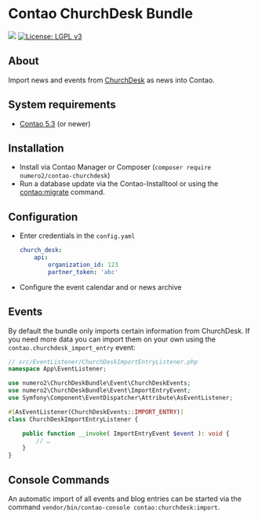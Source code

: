 Contao ChurchDesk Bundle
=======================

[![](https://img.shields.io/packagist/v/numero2/contao-churchdesk.svg?style=flat-square)](https://packagist.org/packages/numero2/contao-churchdesk) [![License: LGPL v3](https://img.shields.io/badge/License-LGPL%20v3-blue.svg?style=flat-square)](http://www.gnu.org/licenses/lgpl-3.0)

About
--

Import news and events from [ChurchDesk](https://www.churchdesk.com/) as news into Contao.

System requirements
--

* [Contao 5.3](https://github.com/contao/contao) (or newer)

Installation
--

* Install via Contao Manager or Composer (`composer require numero2/contao-churchdesk`)
* Run a database update via the Contao-Installtool or using the [contao:migrate](https://docs.contao.org/dev/reference/commands/) command.

Configuration
--
* Enter credentials in the `config.yaml`
  ``` yaml
  church_desk:
      api:
          organization_id: 123
          partner_token: 'abc'
  ```
* Configure the event calendar and or news archive


Events
--

By default the bundle only imports certain information from ChurchDesk. If you need more data you can import them on your own using the `contao.churchdesk_import_entry` event:

```php
// src/EventListener/ChurchDeskImportEntryListener.php
namespace App\EventListener;

use numero2\ChurchDeskBundle\Event\ChurchDeskEvents;
use numero2\ChurchDeskBundle\Event\ImportEntryEvent;
use Symfony\Component\EventDispatcher\Attribute\AsEventListener;

#[AsEventListener(ChurchDeskEvents::IMPORT_ENTRY)]
class ChurchDeskImportEntryListener {

    public function __invoke( ImportEntryEvent $event ): void {
        // …
    }
}
```

Console Commands
--

An automatic import of all events and blog entries can be started via the command `vendor/bin/contao-console contao:churchdesk:import`.